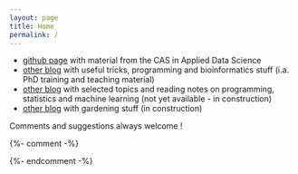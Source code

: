 ```yaml
---
layout: page
title: Home
permalink: /
---
```


<!-- # Marie Zufferey -->

- [github page](https://mariezufferey.github.io/CAS_ADS) with material from the CAS in Applied Data Science
- [other blog](http://mzuer.github.io) with useful tricks, programming and bioinformatics stuff (i.a. PhD training and teaching material)
- [other blog](http://marzuf.github.io) with selected topics and reading notes on programming, statistics and machine learning (not yet available - in construction)
- [other blog](http://ideesdurables.github.io) with gardening stuff (in construction)


Comments and suggestions always welcome !

<!-- <iframe width="560" height="315" src="https://www.youtube.com/embed/pEc5hSP0rO0" frameborder="0" gesture="media" allow="encrypted-media" allowfullscreen></iframe> -->
 
{%- comment -%}
<!-- To know more about me, you can have a look at [my curriculum](#) and check [some of my other interests](#). -->
{%- endcomment -%}

